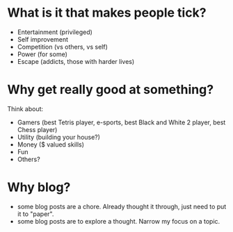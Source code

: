 # What is it that makes people tick?
- Entertainment (privileged)
- Self improvement
- Competition (vs others, vs self)
- Power (for some)
- Escape (addicts, those with harder lives)

# Why get really good at something?
Think about:
- Gamers (best Tetris player, e-sports, best Black and White 2 player, best Chess player)
- Utility (building your house?)
- Money ($ valued skills)
- Fun
- Others?

# Why blog?
- some blog posts are a chore. Already thought it through, just need to put it to "paper".
- some blog posts are to explore a thought. Narrow my focus on a topic.